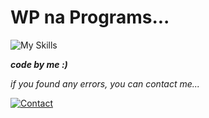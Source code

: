 # WP na Programs...


![My Skills](https://skillicons.dev/icons?i=html,css,js,php)

***code by me :)***

_if you found any errors, you can contact me..._


[![Contact](https://img.shields.io/badge/Contect-97234%2030561-lightgrey?style=for-the-badge&logo=whatsapp)](https://api.whatsapp.com/send?phone=919723430561&text=Hi)